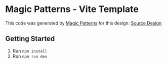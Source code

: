 # Magic Patterns - Vite Template

This code was generated by [Magic Patterns](https://magicpatterns.com) for this design: [Source Design](https://magicpatterns.com/c/baurnf79brjfadyzepanab)

## Getting Started

1. Run `npm install`
2. Run `npm run dev`
